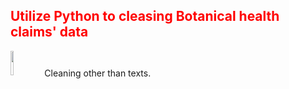 <h2 style='color:red'> Utilize Python to cleasing Botanical health claims' data </h2> 

<div>
  <img style="" src="https://user-images.githubusercontent.com/65596664/154809596-a7527236-4775-4832-bf69-7eba010c968a.png" width=10% height=10%>
  <span style="vertical-align:middle">Cleaning other than texts.</span>
</div>
